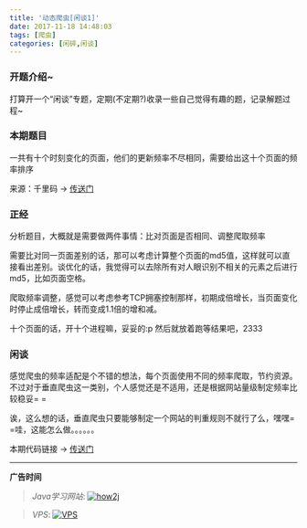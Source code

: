 ```yaml
---
title: '动态爬虫[闲谈1]'
date: 2017-11-18 14:48:03
tags: [爬虫]
categories: [闲碎,闲谈]
---
```


### 开题介绍~

打算开一个“闲谈”专题，定期(不定期?)收录一些自己觉得有趣的题，记录解题过程~

<!--more-->

### 本期题目

一共有十个时刻变化的页面，他们的更新频率不尽相同，需要给出这十个页面的频率排序

来源：千里码 → [传送门](http://www.qlcoder.com/task/7569)

### 正经

分析题目，大概就是需要做两件事情：比对页面是否相同、调整爬取频率

需要比对同一页面差别的话，那可以考虑计算整个页面的md5值，这样就可以直接看出差别。谈优化的话，我觉得可以去除所有对人眼识别不相关的元素之后进行md5，比如页面空格。

爬取频率调整，感觉可以考虑参考TCP拥塞控制那样，初期成倍增长，当页面变化时停止成倍增长，转而变成1.1倍的增和减。

十个页面的话，开十个进程嘛，妥妥的:p 然后就放着跑等结果吧，2333

### 闲谈

感觉爬虫的频率适配是个不错的想法，每个页面使用不同的频率爬取，节约资源。不过对于垂直爬虫这一类别，个人感觉还是不适用，还是根据网站量级制定频率比较稳妥= =

诶，这么想的话，垂直爬虫只要能够制定一个网站的判重规则不就行了么，嘿嘿= =哇，这能怎么做。。。。。。

本期代码链接 → [传送门](https://github.com/GooZy/Codes/blob/master/qlcoder/%E5%8A%A8%E6%80%81%E7%88%AC%E8%99%AB.py)


---

**广告时间**

> *Java学习网站*: <a href="http://how2j.cn?p=23251" target="_blank">![how2j](https://github.com/GooZy/GooZy.github.io/blob/hexo/source/images/how2j.png?raw=true)</a>

> *VPS*: <a href="https://www.vultr.com/?ref=7255071" target="_blank">![VPS](https://github.com/GooZy/GooZy.github.io/blob/hexo/source/images/banner_2.png?raw=true)</a>

